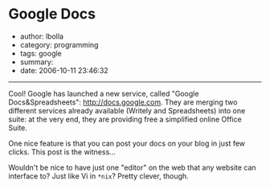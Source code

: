 # Google Docs

- author: lbolla
- category: programming
- tags: google
- summary: 
- date: 2006-10-11 23:46:32

----------------

Cool! Google has launched a new service, called "Google Docs&Spreadsheets":
<http://docs.google.com>. They are merging two different services already
available (Writely and Spreadsheets) into one suite: at the very end, they are
providing free a simplified online Office Suite.

One nice feature is that you
can post your docs on your blog in just few clicks. This post is the witness...

Wouldn't be nice to have just one "editor" on the web that any website can
interface to? Just like Vi in `*nix`? Pretty clever, though.
